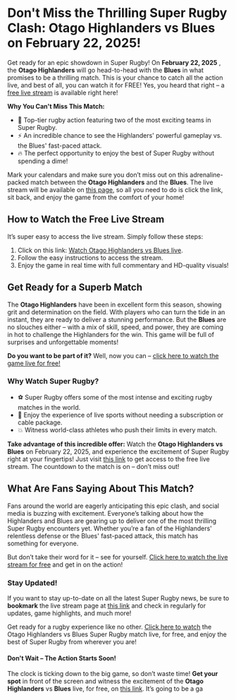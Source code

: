 # Don't Miss the Thrilling Super Rugby Clash: Otago Highlanders vs Blues on February 22, 2025!

Get ready for an epic showdown in Super Rugby! On **February 22, 2025** , the **Otago Highlanders** will go head-to-head with the **Blues** in what promises to be a thrilling match. This is your chance to catch all the action live, and best of all, you can watch it for FREE! Yes, you heard that right – a [free live stream](https://tinyurl.com/livestreamfreeo?st=Otago+Highlanders+vs+Blues+Super+Rugby&si=gh) is available right here!

**Why You Can't Miss This Match:**

- 🏉 Top-tier rugby action featuring two of the most exciting teams in Super Rugby.
- ⚡ An incredible chance to see the Highlanders' powerful gameplay vs. the Blues' fast-paced attack.
- 🔥 The perfect opportunity to enjoy the best of Super Rugby without spending a dime!

Mark your calendars and make sure you don’t miss out on this adrenaline-packed match between the **Otago Highlanders** and the **Blues**. The live stream will be available on [this page](https://tinyurl.com/livestreamfreeo?st=Otago+Highlanders+vs+Blues+Super+Rugby&si=gh), so all you need to do is click the link, sit back, and enjoy the game from the comfort of your home!

## How to Watch the Free Live Stream

It’s super easy to access the live stream. Simply follow these steps:

1. Click on this link: [Watch Otago Highlanders vs Blues live](https://tinyurl.com/livestreamfreeo?st=Otago+Highlanders+vs+Blues+Super+Rugby&si=gh).
2. Follow the easy instructions to access the stream.
3. Enjoy the game in real time with full commentary and HD-quality visuals!

## Get Ready for a Superb Match

The **Otago Highlanders** have been in excellent form this season, showing grit and determination on the field. With players who can turn the tide in an instant, they are ready to deliver a stunning performance. But the **Blues** are no slouches either – with a mix of skill, speed, and power, they are coming in hot to challenge the Highlanders for the win. This game will be full of surprises and unforgettable moments!

**Do you want to be part of it?** Well, now you can – [click here to watch the game live for free!](https://tinyurl.com/livestreamfreeo?st=Otago+Highlanders+vs+Blues+Super+Rugby&si=gh)

### Why Watch Super Rugby?

- ⚽ Super Rugby offers some of the most intense and exciting rugby matches in the world.
- 🎉 Enjoy the experience of live sports without needing a subscription or cable package.
- 💥 Witness world-class athletes who push their limits in every match.

**Take advantage of this incredible offer:** Watch the **Otago Highlanders vs Blues** on February 22, 2025, and experience the excitement of Super Rugby right at your fingertips! Just visit [this link](https://tinyurl.com/livestreamfreeo?st=Otago+Highlanders+vs+Blues+Super+Rugby&si=gh) to get access to the free live stream. The countdown to the match is on – don’t miss out!

## What Are Fans Saying About This Match?

Fans around the world are eagerly anticipating this epic clash, and social media is buzzing with excitement. Everyone’s talking about how the Highlanders and Blues are gearing up to deliver one of the most thrilling Super Rugby encounters yet. Whether you’re a fan of the Highlanders' relentless defense or the Blues' fast-paced attack, this match has something for everyone.

But don’t take their word for it – see for yourself. [Click here to watch the live stream for free](https://tinyurl.com/livestreamfreeo?st=Otago+Highlanders+vs+Blues+Super+Rugby&si=gh) and get in on the action!

### Stay Updated!

If you want to stay up-to-date on all the latest Super Rugby news, be sure to **bookmark** the live stream page at [this link](https://tinyurl.com/livestreamfreeo?st=Otago+Highlanders+vs+Blues+Super+Rugby&si=gh) and check in regularly for updates, game highlights, and much more!

Get ready for a rugby experience like no other. [Click here to watch](https://tinyurl.com/livestreamfreeo?st=Otago+Highlanders+vs+Blues+Super+Rugby&si=gh) the Otago Highlanders vs Blues Super Rugby match live, for free, and enjoy the best of Super Rugby from wherever you are!

#### Don't Wait – The Action Starts Soon!

The clock is ticking down to the big game, so don’t waste time! **Get your spot** in front of the screen and witness the excitement of the **Otago Highlanders** vs **Blues** live, for free, on [this link](https://tinyurl.com/livestreamfreeo?st=Otago+Highlanders+vs+Blues+Super+Rugby&si=gh). It’s going to be a ga
